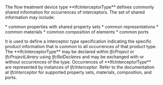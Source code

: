 The flow treatment device type \*\*IfcInterceptorType\*\* defines commonly shared information for occurrences of interceptors. The set of shared information may include:

\* common properties with shared property sets
\* common representations
\* common materials
\* common composition of elements
\* common ports

It is used to define a interceptor type specification indicating the specific product information that is common to all occurrences of that product type. The \*\*IfcInterceptorType\*\* may be declared within _IfcProject_ or _IfcProjectLibrary_ using _IfcRelDeclares_ and may be exchanged with or without occurrences of the type. Occurrences of \*\*IfcInterceptorType\*\* are represented by instances of _IfcInterceptor_. Refer to the documentation at _IfcInterceptor_ for supported property sets, materials, composition, and ports.
